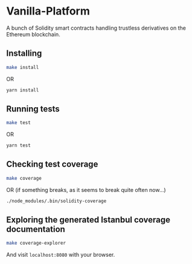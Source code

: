 # Vanilla-Platform

A bunch of Solidity smart contracts handling trustless derivatives on the Ethereum blockchain.

## Installing

```bash
make install
```

OR

```bash
yarn install
```

## Running tests

```bash
make test
```

OR

```bash
yarn test
```

## Checking test coverage

```bash
make coverage
```

OR (if something breaks, as it seems to break quite often now...)

```bash
./node_modules/.bin/solidity-coverage
```

## Exploring the generated Istanbul coverage documentation

```bash
make coverage-explorer
```

And visit `localhost:8080` with your browser.
